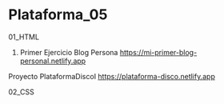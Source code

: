 # Plataforma_05

01_HTML

1. Primer Ejercicio Blog Persona
https://mi-primer-blog-personal.netlify.app

Proyecto PlataformaDiscoI
https://plataforma-disco.netlify.app

02_CSS